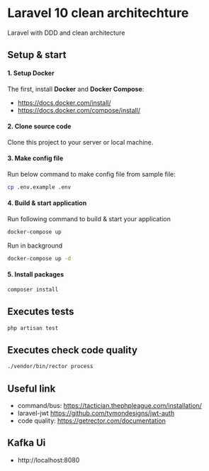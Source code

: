 # Laravel 10 clean architechture

Laravel with DDD and clean architecture

## Setup & start
#### 1. Setup Docker
The first, install **Docker** and **Docker Compose**:

- https://docs.docker.com/install/
- https://docs.docker.com/compose/install/

#### 2. Clone source code

Clone this project to your server or local machine.

#### 3. Make config file

Run below command to make config file from sample file:

```bash
cp .env.example .env
```

#### 4. Build & start application
Run following command to build & start your application

```bash
docker-compose up
```

Run in background

```bash
docker-compose up -d
```

#### 5. Install packages

```bash
composer install
```

## Executes tests
```bash
php artisan test
```

## Executes check code quality
```bash
./vendor/bin/rector process
```

## Useful link
- command/bus: https://tactician.thephpleague.com/installation/
- laravel-jwt https://github.com/tymondesigns/jwt-auth
- code quality: https://getrector.com/documentation

## Kafka Ui
- http://localhost:8080
